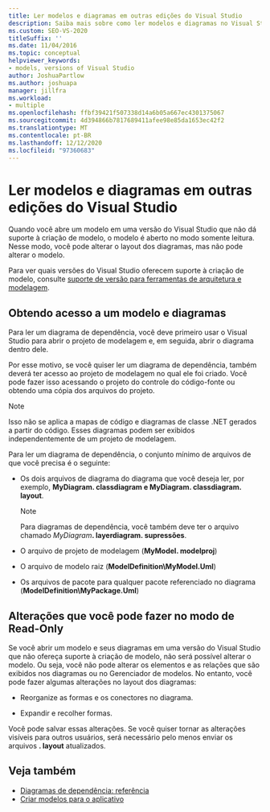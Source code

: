 ```yaml
---
title: Ler modelos e diagramas em outras edições do Visual Studio
description: Saiba mais sobre como ler modelos e diagramas no Visual Studio, bem como o comportamento somente leitura ao usar uma versão do Visual Studio que não oferece suporte à criação de modelo.
ms.custom: SEO-VS-2020
titleSuffix: ''
ms.date: 11/04/2016
ms.topic: conceptual
helpviewer_keywords:
- models, versions of Visual Studio
author: JoshuaPartlow
ms.author: joshuapa
manager: jillfra
ms.workload:
- multiple
ms.openlocfilehash: ffbf39421f507338d14a6b05a667ec4301375067
ms.sourcegitcommit: 4d394866b7817689411afee98e85da1653ec42f2
ms.translationtype: MT
ms.contentlocale: pt-BR
ms.lasthandoff: 12/12/2020
ms.locfileid: "97360683"
---
```

# <a name="read-models-and-diagrams-in-other-visual-studio-editions"></a>Ler modelos e diagramas em outras edições do Visual Studio

Quando você abre um modelo em uma versão do Visual Studio que não dá suporte à criação de modelo, o modelo é aberto no modo somente leitura. Nesse modo, você pode alterar o layout dos diagramas, mas não pode alterar o modelo.

Para ver quais versões do Visual Studio oferecem suporte à criação de modelo, consulte [suporte de versão para ferramentas de arquitetura e modelagem](../modeling/what-s-new-for-design-in-visual-studio.md#VersionSupport).

## <a name="obtaining-access-to-a-model-and-diagrams"></a>Obtendo acesso a um modelo e diagramas

Para ler um diagrama de dependência, você deve primeiro usar o Visual Studio para abrir o projeto de modelagem e, em seguida, abrir o diagrama dentro dele.

Por esse motivo, se você quiser ler um diagrama de dependência, também deverá ter acesso ao projeto de modelagem no qual ele foi criado. Você pode fazer isso acessando o projeto do controle do código-fonte ou obtendo uma cópia dos arquivos do projeto.

> [!NOTE]
> Isso não se aplica a mapas de código e diagramas de classe .NET gerados a partir do código. Esses diagramas podem ser exibidos independentemente de um projeto de modelagem.

Para ler um diagrama de dependência, o conjunto mínimo de arquivos de que você precisa é o seguinte:

- Os dois arquivos de diagrama do diagrama que você deseja ler, por exemplo, **MyDiagram. classdiagram e MyDiagram. classdiagram. layout**.

    > [!NOTE]
    > Para diagramas de dependência, você também deve ter o arquivo chamado _MyDiagram_**. layerdiagram. supressões**.

- O arquivo de projeto de modelagem (**MyModel. modelproj**)

- O arquivo de modelo raiz (**ModelDefinition\MyModel.Uml**)

- Os arquivos de pacote para qualquer pacote referenciado no diagrama (**ModelDefinition\MyPackage.Uml**)

## <a name="changes-that-you-can-make-in-read-only-mode"></a>Alterações que você pode fazer no modo de Read-Only

Se você abrir um modelo e seus diagramas em uma versão do Visual Studio que não ofereça suporte à criação de modelo, não será possível alterar o modelo. Ou seja, você não pode alterar os elementos e as relações que são exibidos nos diagramas ou no Gerenciador de modelos. No entanto, você pode fazer algumas alterações no layout dos diagramas:

- Reorganize as formas e os conectores no diagrama.

- Expandir e recolher formas.

Você pode salvar essas alterações. Se você quiser tornar as alterações visíveis para outros usuários, será necessário pelo menos enviar os arquivos **. layout** atualizados.

## <a name="see-also"></a>Veja também

- [Diagramas de dependência: referência](../modeling/layer-diagrams-reference.md)
- [Criar modelos para o aplicativo](../modeling/create-models-for-your-app.md)

